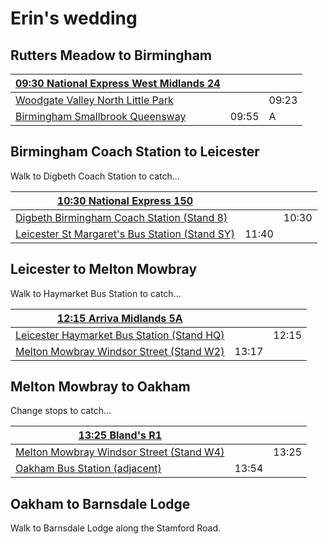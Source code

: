 # Erin's wedding

## Rutters Meadow to Birmingham

| [**09:30 National Express West Midlands 24**](https://bustimes.org/trips/268685448#stop-time-14683959724) |||
|-|-|-|
| [Woodgate Valley North Little Park](https://bustimes.org/stops/43000318301?date=2023-06-02&time=09%3A23) | | 09:23 |
| [Birmingham Smallbrook Queensway](https://bustimes.org/stops/43000203501) | 09:55 |A|

## Birmingham Coach Station to Leicester

Walk to Digbeth Coach Station to catch...

| [**10:30 National Express 150**](https://bustimes.org/trips/269317319#stop-time-14729354226) |||
|-|-|-|
| [Digbeth Birmingham Coach Station (Stand 8)](https://bustimes.org/stops/43002103108?date=2023-06-02&time=10%3A30) || 10:30 |
| [Leicester St Margaret's Bus Station (Stand SY)](https://bustimes.org/stops/269030094) | 11:40 | |

## Leicester to Melton Mowbray

Walk to Haymarket Bus Station to catch...

| [**12:15 Arriva Midlands 5A**](https://bustimes.org/trips/267211436#stop-time-14626368508) |||
|-|-|-|
| [Leicester Haymarket Bus Station (Stand HQ)](https://bustimes.org/stops/269057089?date=2023-06-02&time=12%3A15) || 12:15 |
| [Melton Mowbray Windsor Street (Stand W2)](https://bustimes.org/stops/260001736) | 13:17 ||

## Melton Mowbray to Oakham

Change stops to catch...

| [**13:25 Bland's R1**](https://bustimes.org/trips/248060287#stop-time-12431005726) |||
|-|-|-|
| [Melton Mowbray Windsor Street (Stand W4)](https://bustimes.org/stops/260001734?date=2023-06-02&time=13%3A25) || 13:25 |
| [Oakham Bus Station (adjacent)](https://bustimes.org/stops/268060093) | 13:54 ||

## Oakham to Barnsdale Lodge

Walk to Barnsdale Lodge along the Stamford Road.